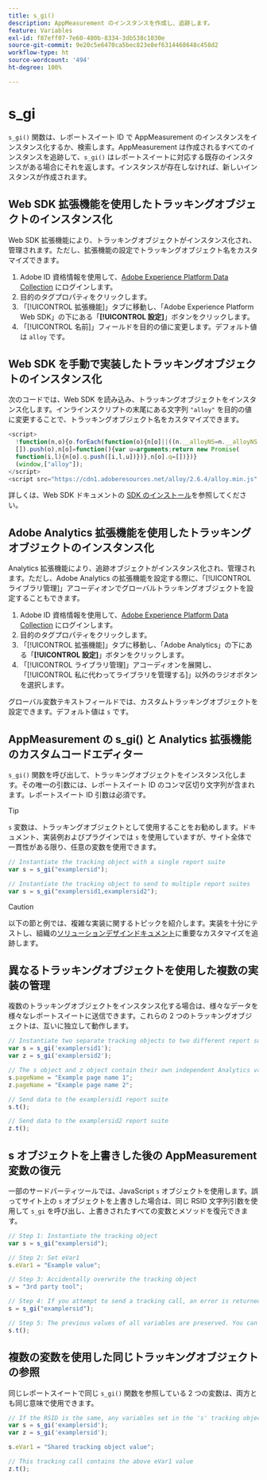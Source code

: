 ```yaml
---
title: s_gi()
description: AppMeasurement のインスタンスを作成し、追跡します。
feature: Variables
exl-id: f87eff07-7e60-480b-8334-3db538c1030e
source-git-commit: 9e20c5e6470ca5bec823e8ef6314468648c458d2
workflow-type: ht
source-wordcount: '494'
ht-degree: 100%

---
```


# s_gi

`s_gi()` 関数は、レポートスイート ID で AppMeasurement のインスタンスをインスタンス化するか、検索します。AppMeasurement は作成されるすべてのインスタンスを追跡して、`s_gi()` はレポートスイートに対応する既存のインスタンスがある場合にそれを返します。インスタンスが存在しなければ、新しいインスタンスが作成されます。

## Web SDK 拡張機能を使用したトラッキングオブジェクトのインスタンス化

Web SDK 拡張機能により、トラッキングオブジェクトがインスタンス化され、管理されます。ただし、拡張機能の設定でトラッキングオブジェクト名をカスタマイズできます。

1. Adobe ID 資格情報を使用して、[Adobe Experience Platform Data Collection](https://experience.adobe.com/data-collection) にログインします。
1. 目的のタグプロパティをクリックします。
1. 「[!UICONTROL 拡張機能]」タブに移動し、「Adobe Experience Platform Web SDK」の下にある「**[!UICONTROL 設定]**」ボタンをクリックします。
1. 「[!UICONTROL 名前]」フィールドを目的の値に変更します。デフォルト値は `alloy` です。

## Web SDK を手動で実装したトラッキングオブジェクトのインスタンス化

次のコードでは、Web SDK を読み込み、トラッキングオブジェクトをインスタンス化します。インラインスクリプトの末尾にある文字列 `"alloy"` を目的の値に変更することで、トラッキングオブジェクト名をカスタマイズできます。

```js
<script>
  !function(n,o){o.forEach(function(o){n[o]||((n.__alloyNS=n.__alloyNS||
  []).push(o),n[o]=function(){var u=arguments;return new Promise(
  function(i,l){n[o].q.push([i,l,u])})},n[o].q=[])})}
  (window,["alloy"]);
</script>
<script src="https://cdn1.adoberesources.net/alloy/2.6.4/alloy.min.js" async></script>
```

詳しくは、Web SDK ドキュメントの [SDK のインストール](https://experienceleague.adobe.com/docs/experience-platform/edge/fundamentals/installing-the-sdk.html?lang=ja)を参照してください。

## Adobe Analytics 拡張機能を使用したトラッキングオブジェクトのインスタンス化

Analytics 拡張機能により、追跡オブジェクトがインスタンス化され、管理されます。ただし、Adobe Analytics の拡張機能を設定する際に、「[!UICONTROL ライブラリ管理]」アコーディオンでグローバルトラッキングオブジェクトを設定することもできます。

1. Adobe ID 資格情報を使用して、[Adobe Experience Platform Data Collection](https://experience.adobe.com/data-collection) にログインします。
1. 目的のタグプロパティをクリックします。
1. 「[!UICONTROL 拡張機能]」タブに移動し、「Adobe Analytics」の下にある「**[!UICONTROL 設定]**」ボタンをクリックします。
1. 「[!UICONTROL ライブラリ管理]」アコーディオンを展開し、「[!UICONTROL 私に代わってライブラリを管理する]」以外のラジオボタンを選択します。

グローバル変数テキストフィールドでは、カスタムトラッキングオブジェクトを設定できます。デフォルト値は `s` です。

## AppMeasurement の s_gi() と Analytics 拡張機能のカスタムコードエディター

`s_gi()` 関数を呼び出して、トラッキングオブジェクトをインスタンス化します。その唯一の引数には、レポートスイート ID のコンマ区切り文字列が含まれます。レポートスイート ID 引数は必須です。

>[!TIP]
>
> `s` 変数は、トラッキングオブジェクトとして使用することをお勧めします。ドキュメント、実装例およびプラグインでは `s` を使用していますが、サイト全体で一貫性がある限り、任意の変数を使用できます。

```js
// Instantiate the tracking object with a single report suite
var s = s_gi("examplersid");

// Instantiate the tracking object to send to multiple report suites
var s = s_gi("examplersid1,examplersid2");
```

>[!CAUTION]
>
> 以下の節と例では、複雑な実装に関するトピックを紹介します。実装を十分にテストし、組織の[ソリューションデザインドキュメント](../../prepare/solution-design.md)に重要なカスタマイズを追跡します。

## 異なるトラッキングオブジェクトを使用した複数の実装の管理

複数のトラッキングオブジェクトをインスタンス化する場合は、様々なデータを様々なレポートスイートに送信できます。これらの 2 つのトラッキングオブジェクトは、互いに独立して動作します。

```js
// Instantiate two separate tracking objects to two different report suites
var s = s_gi('examplersid1');
var z = s_gi('examplersid2');

// The s object and z object contain their own independent Analytics variables simultaneously
s.pageName = "Example page name 1";
z.pageName = "Example page name 2";

// Send data to the examplersid1 report suite
s.t();

// Send data to the examplersid2 report suite
z.t();
```

## s オブジェクトを上書きした後の AppMeasurement 変数の復元

一部のサードパーティツールでは、JavaScript `s` オブジェクトを使用します。誤ってサイト上の `s` オブジェクトを上書きした場合は、同じ RSID 文字列引数を使用して `s_gi` を呼び出し、上書きされたすべての変数とメソッドを復元できます。

```js
// Step 1: Instantiate the tracking object
var s = s_gi("examplersid");

// Step 2: Set eVar1
s.eVar1 = "Example value";

// Step 3: Accidentally overwrite the tracking object
s = "3rd party tool";

// Step 4: If you attempt to send a tracking call, an error is returned. Instead, re-instantiate the tracking object
s = s_gi("examplersid");

// Step 5: The previous values of all variables are preserved. You can send a tracking call and eVar1 is correctly set
s.t();
```

## 複数の変数を使用した同じトラッキングオブジェクトの参照

同じレポートスイートで同じ `s_gi()` 関数を参照している 2 つの変数は、両方とも同じ意味で使用できます。

```js
// If the RSID is the same, any variables set in the 's' tracking object also get set in 'z' tracking object
var s = s_gi('examplersid');
var z = s_gi('examplersid');

s.eVar1 = "Shared tracking object value";

// This tracking call contains the above eVar1 value
z.t();
```
